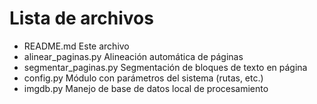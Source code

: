 # Lista de archivos

* README.md                            Este archivo
* alinear_paginas.py                   Alineación automática de páginas
* segmentar_paginas.py                 Segmentación de bloques de texto en página
* config.py                            Módulo con parámetros del sistema (rutas, etc.)
* imgdb.py                             Manejo de base de datos local de procesamiento
